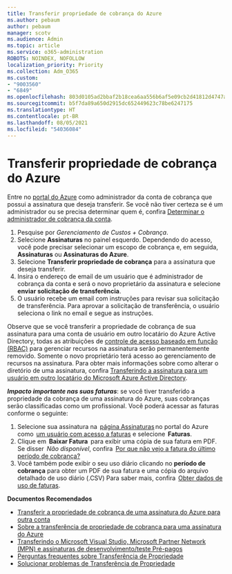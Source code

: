 ```yaml
---
title: Transferir propriedade de cobrança do Azure
ms.author: pebaum
author: pebaum
manager: scotv
ms.audience: Admin
ms.topic: article
ms.service: o365-administration
ROBOTS: NOINDEX, NOFOLLOW
localization_priority: Priority
ms.collection: Adm_O365
ms.custom:
- "9003560"
- "6849"
ms.openlocfilehash: 803d0105ad2bbaf2b18cea6aa556b6af5e09cb2d41812d4747aa703e6e7d7780
ms.sourcegitcommit: b5f7da89a650d2915dc652449623c78be6247175
ms.translationtype: HT
ms.contentlocale: pt-BR
ms.lasthandoff: 08/05/2021
ms.locfileid: "54036084"
---
```

# <a name="transfer-azure-billing-ownership"></a>Transferir propriedade de cobrança do Azure

Entre no [portal do Azure](https://portal.azure.com/) como administrador da conta de cobrança que possui a assinatura que deseja transferir. Se você não tiver certeza se é um administrador ou se precisa determinar quem é, confira [Determinar o administrador de cobrança da conta](https://docs.microsoft.com/azure/cost-management-billing/understand/subscription-transfer#whoisaa).

1. Pesquise por _Gerenciamento de Custos + Cobrança_.
1. Selecione **Assinaturas** no painel esquerdo. Dependendo do acesso, você pode precisar selecionar um escopo de cobrança e, em seguida, **Assinaturas** ou **Assinaturas do Azure**.
1. Selecione **Transferir propriedade de cobrança** para a assinatura que deseja transferir.
1. Insira o endereço de email de um usuário que é administrador de cobrança da conta e será o novo proprietário da assinatura e selecione **enviar solicitação de transferência**.
1. O usuário recebe um email com instruções para revisar sua solicitação de transferência. Para aprovar a solicitação de transferência, o usuário seleciona o link no email e segue as instruções.

Observe que se você transferir a propriedade de cobrança de sua assinatura para uma conta de usuário em outro locatário do Azure Active Directory, todas as atribuições de [controle de acesso baseado em função (RBAC)](https://docs.microsoft.com/azure/role-based-access-control/overview?WT.mc_id=Portal-Microsoft_Azure_Support) para gerenciar recursos na assinatura serão permanentemente removido. Somente o novo proprietário terá acesso ao gerenciamento de recursos na assinatura. Para obter mais informações sobre como alterar o diretório de uma assinatura, confira [Transferindo a assinatura para um usuário em outro locatário do Microsoft Azure Active Directory](https://docs.microsoft.com/azure/active-directory/managed-identities-azure-resources/known-issues?WT.mc_id=Portal-Microsoft_Azure_Support).

_**Impacto importante nas suas faturas**_: se você tiver transferido a propriedade da cobrança de uma assinatura do Azure, suas cobranças serão classificadas como um profissional. Você poderá acessar as faturas conforme o seguinte:  

1. Selecione sua assinatura na  [página Assinaturas](https://portal.azure.com/#blade/Microsoft_Azure_Billing/SubscriptionsBlade) no portal do Azure como  [um usuário com acesso a faturas](https://docs.microsoft.com/azure/cost-management-billing/manage/manage-billing-access?WT.mc_id=Portal-Microsoft_Azure_Support) e selecione  **Faturas**.
1. Clique em  **Baixar Fatura**  para exibir uma cópia de sua fatura em PDF. Se disser  _Não disponível_, confira  [Por que não vejo a fatura do último período de cobrança?](https://docs.microsoft.com/azure/cost-management-billing/manage/download-azure-invoice-daily-usage-date?WT.mc_id=Portal-Microsoft_Azure_Support#noinvoice)
1. Você também pode exibir o seu uso diário clicando no **período de cobrança** para obter um PDF de sua fatura e uma cópia do arquivo detalhado de uso diário (.CSV) Para saber mais, confira  [Obter dados de uso de faturas](https://docs.microsoft.com/azure/cost-management-billing/manage/download-azure-invoice-daily-usage-date?WT.mc_id=Portal-Microsoft_Azure_Support).

**Documentos Recomendados**

- [Transferir a propriedade de cobrança de uma assinatura do Azure para outra conta](https://docs.microsoft.com/azure/cost-management-billing/manage/billing-subscription-transfer)
- [Sobre a transferência de propriedade de cobrança para uma assinatura do Azure](https://docs.microsoft.com//azure/cost-management-billing/understand/subscription-transfer)
- [Transferindo o Microsoft Visual Studio, Microsoft Partner Network (MPN) e assinaturas de desenvolvimento/teste Pré-pagos](https://docs.microsoft.com/azure/billing/billing-subscription-transfer?WT.mc_id=Portal-Microsoft_Azure_Support#transferring-visual-studio-microsoft-partner-network-mpn-and-pay-as-you-go-devtest-subscriptions)
- [Perguntas frequentes sobre Transferência de Propriedade](https://docs.microsoft.com/azure/billing/billing-subscription-transfer?WT.mc_id=Portal-Microsoft_Azure_Support#frequently-asked-questions-faq-for-senders)
- [Solucionar problemas de Transferência de Propriedade](https://docs.microsoft.com/azure/billing/billing-subscription-transfer?WT.mc_id=Portal-Microsoft_Azure_Support#troubleshooting)
